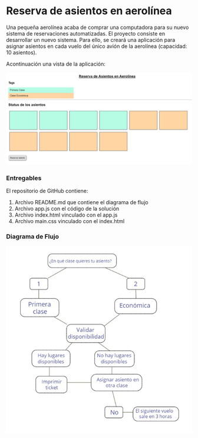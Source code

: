 # Reserva de asientos en aerolínea #

Una pequeña aerolínea acaba de comprar una computadora para su nuevo sistema de reservaciones automatizadas. 
El proyecto consiste en desarrollar un nuevo sistema. Para ello, se creará una aplicación para asignar asientos en cada vuelo del único avión de la aerolínea (capacidad: 10 asientos).

Acontinuación una vista de la aplicación:

![Vista](assets/docs/VistaGlobal.jpg "Vista")

### Entregables ###

El repositorio de GitHub contiene:

1. Archivo README.md que contiene el diagrama de flujo
2. Archivo app.js con el código de la solución
3. Archivo index.html vinculado con el app.js
4. Archivo main.css vinculado con el index.html

### Diagrama de Flujo ###

![Diagrama](assets/docs/DiagramaDeFlujo.jpg "Diagrama")